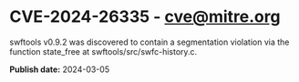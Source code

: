 # CVE-2024-26335 - cve@mitre.org

swftools v0.9.2 was discovered to contain a segmentation violation via the function state_free at swftools/src/swfc-history.c.

**Publish date:** 2024-03-05
